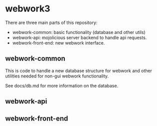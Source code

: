 # webwork3

There are three main parts of this repository:

* webwork-common: basic functionality (database and other utils)
* webwork-api: mojolicious server backend to handle api requests.
* webwork-front-end: new webwork interface.

## webwork-common

This is code to handle a new database structure for webwork and
other utilities needed for non-gui webwork functionality.

See docs/db.md for more information on the database.

## webwork-api

## webwork-front-end
